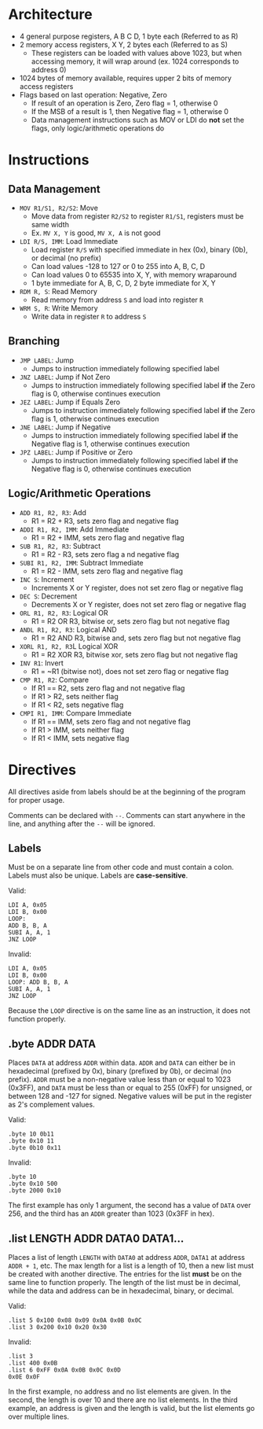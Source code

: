 # Architecture
- 4 general purpose registers, A B C D, 1 byte each (Referred to as R)
- 2 memory access registers, X Y, 2 bytes each (Referred to as S)
  - These registers can be loaded with values above 1023, but when accessing memory, it will wrap around (ex. 1024 corresponds to address 0)
- 1024 bytes of memory available, requires upper 2 bits of memory access registers
- Flags based on last operation: Negative, Zero
    - If result of an operation is Zero, Zero flag = 1, otherwise 0
    - If the MSB of a result is 1, then Negative flag = 1, otherwise 0
    - Data management instructions such as MOV or LDI do **not** set the flags, only logic/arithmetic operations do

# Instructions

## Data Management
- `MOV R1/S1, R2/S2`: Move
  - Move data from register `R2/S2` to register `R1/S1`, registers must be same width
  - Ex. `MV X, Y` is good, `MV X, A` is not good
- `LDI R/S, IMM`: Load Immediate
  - Load register `R/S` with specified immediate in hex (0x), binary (0b), or decimal (no prefix)
  - Can load values -128 to 127 or 0 to 255 into A, B, C, D
  - Can load values 0 to 65535 into X, Y, with memory wraparound
  - 1 byte immediate for A, B, C, D, 2 byte immediate for X, Y
- `RDM R, S`: Read Memory
  - Read memory from address `S` and load into register `R`
- `WRM S, R`: Write Memory
  - Write data in register `R` to address `S`

## Branching
- `JMP LABEL`: Jump
  - Jumps to instruction immediately following specified label
- `JNZ LABEL`: Jump if Not Zero
  - Jumps to instruction immediately following specified label **if** the Zero flag is 0, otherwise continues execution
- `JEZ LABEL`: Jump if Equals Zero
  - Jumps to instruction immediately following specified label **if** the Zero flag is 1, otherwise continues execution
- `JNE LABEL`: Jump if Negative
  - Jumps to instruction immediately following specified label **if** the Negative flag is 1, otherwise continues execution
- `JPZ LABEL`: Jump if Positive or Zero
  - Jumps to instruction immediately following specified label **if** the Negative flag is 0, otherwise continues execution

## Logic/Arithmetic Operations

- `ADD R1, R2, R3`: Add
  - R1 = R2 + R3, sets zero flag and negative flag
- `ADDI R1, R2, IMM`: Add Immediate
  - R1 = R2 + IMM, sets zero flag and negative flag
- `SUB R1, R2, R3`: Subtract
  - R1 = R2 - R3, sets zero flag a nd negative flag
- `SUBI R1, R2, IMM`: Subtract Immediate
  - R1 = R2 - IMM, sets zero flag and negative flag
- `INC S`: Increment
  - Increments X or Y register, does not set zero flag or negative flag
- `DEC S`: Decrement
  - Decrements X or Y register, does not set zero flag or negative flag
- `ORL R1, R2, R3`: Logical OR
  - R1 = R2 OR R3, bitwise or, sets zero flag but not negative flag
- `ANDL R1, R2, R3`: Logical AND
  - R1 = R2 AND R3, bitwise and, sets zero flag but not negative flag
- `XORL R1, R2, R3`L Logical XOR
  - R1 = R2 XOR R3, bitwise xor, sets zero flag but not negative flag
- `INV R1`: Invert
  - R1 = ~R1 (bitwise not), does not set zero flag or negative flag
- `CMP R1, R2`: Compare
  - If R1 == R2, sets zero flag and not negative flag
  - If R1 > R2, sets neither flag
  - If R1 < R2, sets negative flag
- `CMPI R1, IMM`: Compare Immediate
  - If R1 == IMM, sets zero flag and not negative flag
  - If R1 > IMM, sets neither flag
  - If R1 < IMM, sets negative flag

# Directives

All directives aside from labels should be at the beginning of the program for proper usage.

Comments can be declared with `--`. Comments can start anywhere in the line, and anything after the `--` will be ignored.

## Labels
Must be on a separate line from other code and must contain a colon. Labels must also be unique. Labels are **case-sensitive**.

Valid:
```
LDI A, 0x05
LDI B, 0x00
LOOP:
ADD B, B, A
SUBI A, A, 1
JNZ LOOP
```
Invalid:
```
LDI A, 0x05
LDI B, 0x00
LOOP: ADD B, B, A
SUBI A, A, 1
JNZ LOOP
```
Because the `LOOP` directive is on the same line as an instruction, it does not function properly.

## .byte ADDR DATA
Places `DATA` at address `ADDR` within data. `ADDR` and `DATA` can either be in hexadecimal (prefixed by 0x), binary (prefixed by 0b), or decimal (no prefix). `ADDR` must be a non-negative value less than or equal to 1023 (0x3FF), and `DATA` must be less than or equal to 255 (0xFF) for unsigned, or between 128 and -127 for signed. Negative values will be put in the register as 2's complement values.

Valid:
```
.byte 10 0b11
.byte 0x10 11
.byte 0b10 0x11
```

Invalid:
```
.byte 10
.byte 0x10 500
.byte 2000 0x10
```
The first example has only 1 argument, the second has a value of `DATA` over 256, and the third has an `ADDR` greater than 1023 (0x3FF in hex). 

## .list LENGTH ADDR DATA0 DATA1...
Places a list of length `LENGTH` with `DATA0` at address `ADDR`, `DATA1` at address `ADDR + 1`, etc. The max length for a list is a length of 10, then a new list must be created with another directive. The entries for the list **must** be on the same line to function properly. The length of the list must be in decimal, while the data and address can be in hexadecimal, binary, or decimal.

Valid:
```
.list 5 0x100 0x08 0x09 0x0A 0x0B 0x0C
.list 3 0x200 0x10 0x20 0x30
```

Invalid:
```
.list 3
.list 400 0x0B
.list 6 0xFF 0x0A 0x0B 0x0C 0x0D
0x0E 0x0F
```

In the first example, no address and no list elements are given. In the second, the length is over 10 and there are no list elements. In the third example, an address is given and the length is valid, but the list elements go over multiple lines.